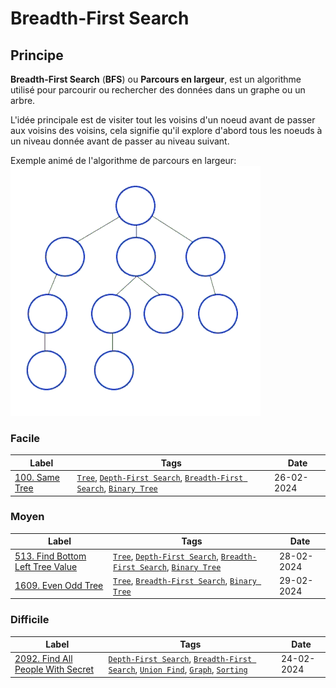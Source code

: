 # Breadth-First Search

## Principe

**Breadth-First Search** (**BFS**) ou **Parcours en largeur**, est un algorithme utilisé pour parcourir ou rechercher des données dans un graphe ou un arbre.

L'idée principale est de visiter tout les voisins d'un noeud avant de passer aux voisins des voisins, cela signifie qu'il explore d'abord tous les noeuds à un niveau donnée avant de passer au niveau suivant.

Exemple animé de l'algorithme de parcours en largeur:  
<img src="../imgs/skills/bfs-1.gif"/>

### Facile

| Label                                     | Tags                                                                                                                         | Date       |
| ----------------------------------------- | ---------------------------------------------------------------------------------------------------------------------------- | ---------- |
| [100. Same Tree](../0100.%20Same%20Tree/) | [`Tree`](./tree.md), [`Depth-First Search`](./dfs.md), [`Breadth-First Search`](./bfs.md), [`Binary Tree`](./binary_tree.md) | 26-02-2024 |

### Moyen

| Label                                                                               | Tags                                                                                                                         | Date       |
| ----------------------------------------------------------------------------------- | ---------------------------------------------------------------------------------------------------------------------------- | ---------- |
| [513. Find Bottom Left Tree Value](../0513.%20Find%20Bottom%20Left%20Tree%20Value/) | [`Tree`](./tree.md), [`Depth-First Search`](./dfs.md), [`Breadth-First Search`](./bfs.md), [`Binary Tree`](./binary_tree.md) | 28-02-2024 |
| [1609. Even Odd Tree](../1609.%20Even%20Odd%20Tree/)                                | [`Tree`](./tree.md), [`Breadth-First Search`](./bfs.md), [`Binary Tree`](./binary_tree.md)                                   | 29-02-2024 |

### Difficile

| Label                                                                                | Tags                                                                                                                                                    | Date       |
| ------------------------------------------------------------------------------------ | ------------------------------------------------------------------------------------------------------------------------------------------------------- | ---------- |
| [2092. Find All People With Secret](../2092.%20Find%20All%20People%20With%20Secret/) | [`Depth-First Search`](./dfs.md), [`Breadth-First Search`](./bfs.md), [`Union Find`](./union_find.md), [`Graph`](./graph.md), [`Sorting`](./sorting.md) | 24-02-2024 |
